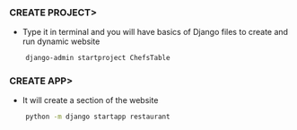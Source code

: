 ### CREATE PROJECT>
- Type it in terminal and you will have basics of Django files to create and run dynamic website

```bash
    django-admin startproject ChefsTable
```

### CREATE APP>
- It will create a section of the website

```bash
    python -m django startapp restaurant
```